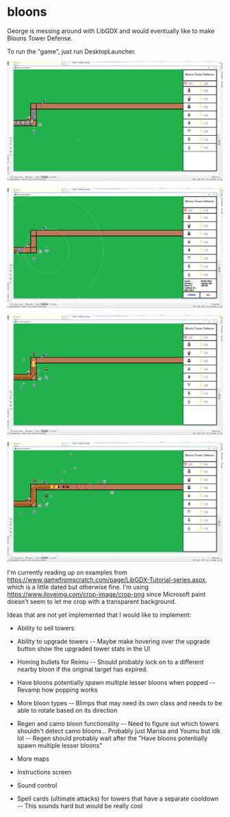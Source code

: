 # bloons
George is messing around with LibGDX and would eventually like to make Bloons Tower Defense.

To run the "game", just run DesktopLauncher.

![](sample1.png)

![](sample2.png)

![](sample3.png)

![](bloonsTouhouDefenseCut.gif)

I'm currently reading up on examples from https://www.gamefromscratch.com/page/LibGDX-Tutorial-series.aspx, which is a little dated but otherwise fine.
I'm using https://www.iloveimg.com/crop-image/crop-png since Microsoft paint doesn't seem to let me crop with a transparent background.

Ideas that are not yet implemented that I would like to implement:

- Ability to sell towers

- Ability to upgrade towers
-- Maybe make hovering over the upgrade button show the upgraded tower stats in the UI

- Homing bullets for Reimu
-- Should probably lock on to a different nearby bloon if the original target has expired.

- Have bloons potentially spawn multiple lesser bloons when popped
-- Revamp how popping works

- More bloon types
-- Blimps that may need its own class and needs to be able to rotate based on its direction

- Regen and camo bloon functionality
-- Need to figure out which towers shouldn't detect camo bloons... Probably just Marisa and Youmu but idk lol
-- Regen should probably wait after the "Have bloons potentially spawn multiple lesser bloons"

- More maps

- Instructions screen

- Sound control

- Spell cards (ultimate attacks) for towers that have a separate cooldown
-- This sounds hard but would be really cool